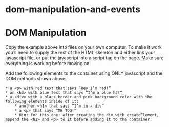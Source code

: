# dom-manipulation-and-events

# DOM Manipulation

Copy the example above into files on your own computer. To make it work you’ll need to supply the rest of the HTML skeleton and either link your javascript file, or put the javascript into a script tag on the page. Make sure everything is working before moving on!

Add the following elements to the container using ONLY javascript and the DOM methods shown above.

    * a <p> with red text that says “Hey I’m red!”
    * an <h3> with blue text that says “I’m a blue h3!”
    * a <div> with a black border and pink background color with the following elements inside of it:
        * another <h1> that says “I’m in a div”
        * a <p> that says “ME TOO!”
        * Hint for this one: after creating the div with createElement, append the <h1> and <p> to it before adding it to the container.
